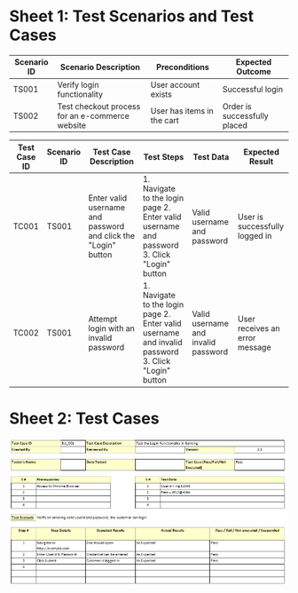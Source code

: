 # Sheet 1: Test Scenarios and Test Cases

| Scenario ID | Scenario Description                                | Preconditions                 | Expected Outcome                 |
|-------------|-----------------------------------------------------|-------------------------------|----------------------------------|
| TS001       | Verify login functionality                          | User account exists           | Successful login                 |
| TS002       | Test checkout process for an e-commerce website     | User has items in the cart    | Order is successfully placed     |


| Test Case ID | Scenario ID | Test Case Description                                          | Test Steps                                                                                         | Test Data                           | Expected Result                |
|--------------|-------------|----------------------------------------------------------------|----------------------------------------------------------------------------------------------------|-------------------------------------|--------------------------------|
| TC001        | TS001       | Enter valid username and password and click the "Login" button | 1. Navigate to the login page 2. Enter valid username and password 3. Click "Login" button         | Valid username and password         | User is successfully logged in |
| TC002        | TS001       | Attempt login with an invalid password                         | 1. Navigate to the login page 2. Enter valid username and invalid password 3. Click "Login" button | Valid username and invalid password | User receives an error message |

# Sheet 2: Test Cases

![Test Case](../../../images/qaBasics/testCase.png)